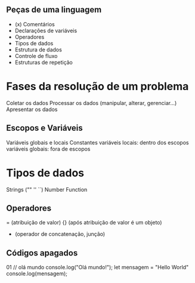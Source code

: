 ## Peças de uma linguagem

- (x) Comentários
- Declarações de variáveis
- Operadores
- Tipos de dados
- Estrutura de dados
- Controle de fluxo
- Estruturas de repetição

# Fases da resolução de um problema

Coletar os dados
Processar os dados (manipular, alterar, gerenciar...)
Apresentar os dados

## Escopos e Variáveis

Variáveis globais e locais
Constantes
variáveis locais: dentro dos escopos
variáveis globais: fora de escopos
# Tipos de dados

Strings ("" '' ``)
Number 
Function

## Operadores

= (atribuição de valor)
{} (após atribuição de valor é um objeto)
+ (operador de concatenação, junção)


## Códigos apagados

01
// olá mundo
console.log("Olá mundo!");
 let mensagem = "Hello World"
 console.log(mensagem);